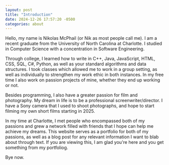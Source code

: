 ```yaml
---
layout: post
title: "Introduction"
date: 2024-12-26 17:57:20 -0500
categories: about
---
```

Hello, my name is Nikolas McPhail (or Nik as most people call me). I 
am a recent graduate from the University of North Carolina at Charlotte. 
I studied in Computer Science with a concentration in Software Engineering.

Through college, I learned how to write in C++, Java, JavaScript, HTML, CSS, 
SQL, C#, Python, as well as your standard algorithms and data structures. I 
took classes which allowed me to work in a group setting, as well as individually 
to strengthen my work ethic in both instances. In my free time I also work on 
passion projects of mine, whether they end up working or not.

Besides programming, I also have a greater passion for film and photography. My 
dream in life is to be a professional screenwriter/director. I have a Sony camera 
that I used to shoot photographs, and hope to start filming my own short films starting 
in 2025.

In my time at Charlotte, I met people who encompassed both of my passions and grew a 
network filled with friends that I hope can help me achieve my dreams. This website serves 
as a portfolio for both of my passions, as well as a blog post for any relevant information 
I want to blab about through text. If you are viewing this, I am glad you're here and you get 
something from my portfoliog.

Bye now.